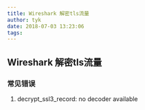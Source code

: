 ```yaml
---
title: Wireshark 解密tls流量
author: tyk
date: 2018-07-03 13:23:06
tags:
---
```

## Wireshark 解密tls流量

### 常见错误

1. decrypt_ssl3_record: no decoder available